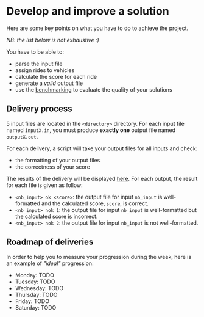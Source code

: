 # Develop and improve a solution

Here are some key points on what you have to do to achieve the project.

_NB: the list below is not exhaustive :)_

You have to be able to:
- parse the input file
- assign rides to vehicles
- calculate the score for each ride
- generate a _valid_ output file
- use the [benchmarking](../bench/README.md) to evaluate the quality of your solutions


## Delivery process

5 input files are located in the `<directory>` directory.
For each input file named `inputX.in`, you must produce **exactly one** output file named `outputX.out`.

For each delivery, a script will take your output files for all inputs and check:
- the formatting of your output files
- the correctness of your score

The results of the delivery will be displayed [here](https://www.youtube.com/watch?v=dQw4w9WgXcQ).
For each output, the result for each file is given as follow:

- `<nb_input> ok <score>`: the output file for input `nb_input` is well-formatted and the calculated score, `score`, is correct.
- `<nb_input> nok 1`: the output file for input `nb_input` is well-formatted but the calculated score is incorrect.
- `<nb_input> nok 2`: the output file for input `nb_input` is not well-formatted.

## Roadmap of deliveries

In order to help you to measure your progression during the week, here is an example of _"ideal"_ progression:

- Monday: TODO
- Tuesday: TODO
- Wednesday: TODO
- Thursday: TODO
- Friday: TODO
- Saturday: TODO
